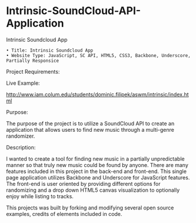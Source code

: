 Intrinsic-SoundCloud-API-Application
====================================

Intrinsic Soundcloud App

    • Title: Intrinsic Soundcloud App
    • Website Type: JavaScript, SC API, HTML5, CSS3, Backbone, Underscore, Partially Responsice

Project Requirements:

Live Example:

http://www.iam.colum.edu/students/dominic.filipek/aswm/intrinsic/index.html

Purpose:

The purpose of the project is to utilize a SoundCloud API to create an application that allows users to find new music through a multi-genre randomizer.

Description:

I wanted to create a tool for finding new music in a partially unpredictable manner so that truly new music could be found by anyone. There are many features included in this project in the back-end and front-end. This single page application utilizes Backbone and Underscore for JavaScript features. The front-end is user oriented by providing different options for randomizing and a drop down HTML5 canvas visualization to optionally enjoy while listing to tracks.

This projects was built by forking and modifying several open source examples, credits of elements included in code.
